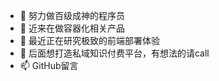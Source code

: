 - 👋 努力做百级成神的程序员
- 👀 近来在做容器化相关产品
- 🌱 最近正在研究极致的前端部署体验
- 💞️ 后面想打造私域知识付费平台，有想法的请call
- 📫 GitHub留言

<!---
huangsisheng/huangsisheng is a ✨ special ✨ repository because its `README.md` (this file) appears on your GitHub profile.
You can click the Preview link to take a look at your changes.
--->
